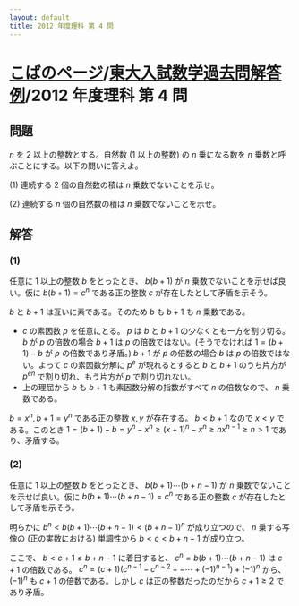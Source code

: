 ```yaml
---
layout: default
title: 2012 年度理科 第 4 問
---
```

# [こばのページ](../../index.html)/[東大入試数学過去問解答例](../index)/2012 年度理科 第 4 問
## 問題

$n$ を 2 以上の整数とする。自然数 (1 以上の整数) の $n$ 乗になる数を $n$ 乗数と呼ぶことにする。以下の問いに答えよ。

(1) 連続する 2 個の自然数の積は $n$ 乗数でないことを示せ。

(2) 連続する $n$ 個の自然数の積は $n$ 乗数でないことを示せ。

## 解答

### (1)
任意に 1 以上の整数 $b$ をとったとき、 $b(b+1)$ が $n$ 乗数でないことを示せば良い。仮に $b(b+1) = c^n$ である正の整数 $c$ が存在したとして矛盾を示そう。

$b$ と $b+1$ は互いに素である。そのため $b$ も $b+1$ も $n$ 乗数である。
- $c$ の素因数 $p$ を任意にとる。 $p$ は $b$ と $b+1$ の少なくとも一方を割り切る。 $b$ が $p$ の倍数の場合 $b+1$ は $p$ の倍数ではない。(そうでなければ $1 = (b+1) - b$ が $p$ の倍数であり矛盾。) $b + 1$ が $p$ の倍数の場合 $b$ は $p$ の倍数ではない。よって $c$ の素因数分解に $p^e$ が現れるとすると $b$ と $b+1$ のうち片方が $p^{en}$ で割り切れ、もう片方が $p$ で割り切れない。
- 上の理屈から $b$ も $b+1$ も素因数分解の指数がすべて $n$ の倍数なので、 $n$ 乗数である。

$b=x^n, b+1=y^n$ である正の整数 $x, y$ が存在する。 $b<b+1$ なので $x < y$ である。このとき $1 = (b + 1) - b = y^n - x^n \ge (x+1)^n - x^n \ge nx^{n-1} \ge n > 1$ であり、矛盾する。

### (2)
任意に 1 以上の整数 $b$ をとったとき、 $b(b+1)\cdots(b+n-1)$ が $n$ 乗数でないことを示せば良い。仮に $b(b+1)\cdots(b+n-1) = c^n$ である正の整数 $c$ が存在したとして矛盾を示そう。

明らかに $b^n < b(b+1)\cdots(b+n-1) < (b+n-1)^n$ が成り立つので、 $n$ 乗する写像の (正の実数における) 単調性から $b < c < b+n-1$ が成り立つ。

ここで、 $b < c+1 \le b+n-1$ に着目すると、 $c^n = b(b+1)\cdots(b+n-1)$ は $c+1$ の倍数である。 $c^n = (c+1)(c^{n-1} - c^{n-2} +-\cdots + (-1)^{n-1}) + (-1)^n$ から、 $(-1)^n$ も $c+1$ の倍数である。しかし $c$ は正の整数だったのだから $c+1 \ge 2$ であり矛盾。
